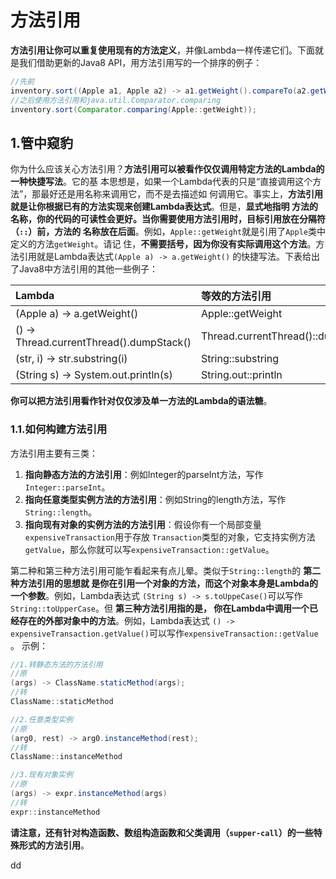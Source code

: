方法引用
================================================================================
**方法引用让你可以重复使用现有的方法定义**，并像Lambda一样传递它们。下面就是我们借助更新的Java8
API，用方法引用写的一个排序的例子：
```java
//先前
inventory.sort((Apple a1, Apple a2) -> a1.getWeight().compareTo(a2.getWeight()));
//之后使用方法引用和java.util.Comparator.comparing
inventory.sort(Comparator.comparing(Apple::getWeight));
```

## 1.管中窥豹
你为什么应该关心方法引用？**方法引用可以被看作仅仅调用特定方法的Lambda的一种快捷写法**。它的基
本思想是，如果一个Lambda代表的只是“直接调用这个方法”，那最好还是用名称来调用它，而不是去描述如
何调用它。事实上，**方法引用就是让你根据已有的方法实现来创建Lambda表达式**。但是，**显式地指明
方法的名称，你的代码的可读性会更好。当你需要使用方法引用时，目标引用放在分隔符（`::`）前，方法的
名称放在后面**。例如，`Apple::getWeight`就是引用了`Apple`类中定义的方法`getWeight`。请记
住，**不需要括号，因为你没有实际调用这个方法**。方法引用就是Lambda表达式`(Apple a) -> a.getWeight()`
的快捷写法。下表给出了Java8中方法引用的其他一些例子：

| Lambda | 等效的方法引用 |
| :------------- | :------------- |
| (Apple a) -> a.getWeight() | Apple::getWeight |
| () -> Thread.currentThread().dumpStack() | Thread.currentThread()::dumpStack |
| (str, i) -> str.substring(i) | String::substring |
| (String s) -> System.out.println(s) | String.out::println |

**你可以把方法引用看作针对仅仅涉及单一方法的Lambda的语法糖**。

### 1.1.如何构建方法引用
方法引用主要有三类：
1. **指向静态方法的方法引用**：例如Integer的parseInt方法，写作`Integer::parseInt`。
2. **指向任意类型实例方法的方法引用**：例如String的length方法，写作`String::length`。
3. **指向现有对象的实例方法的方法引用**：假设你有一个局部变量`expensiveTransaction`用于存放
`Transaction`类型的对象，它支持实例方法`getValue`，那么你就可以写`expensiveTransaction::getValue`。

第二种和第三种方法引用可能乍看起来有点儿晕。类似于`String::length`的 **第二种方法引用的思想就
是你在引用一个对象的方法，而这个对象本身是Lambda的一个参数**。例如，Lambda表达式
`(String s) -> s.toUppeCase()`可以写作`String::toUpperCase`。但 **第三种方法引用指的是，
你在Lambda中调用一个已经存在的外部对象中的方法**。例如，Lambda表达式
`() -> expensiveTransaction.getValue()`可以写作`expensiveTransaction::getValue` 。
示例：
```java
//1.转静态方法的方法引用
//原
(args) -> ClassName.staticMethod(args);
//转
ClassName::staticMethod

//2.任意类型实例
//原
(arg0, rest) -> arg0.instanceMethod(rest);
//转
ClassName::instanceMethod

//3.现有对象实例
//原
(args) -> expr.instanceMethod(args)
//转
expr::instanceMethod
```
**请注意，还有针对构造函数、数组构造函数和父类调用（`supper-call`）的一些特殊形式的方法引用**。










































dd
